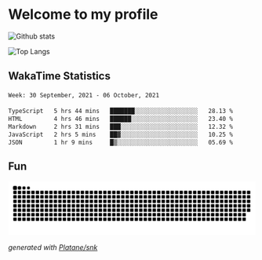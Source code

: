 # Welcome to my profile

![Github stats](https://github-readme-stats.vercel.app/api?username=xinthose&show_icons=true&theme=radical&count_private=true)

![Top Langs](https://github-readme-stats.vercel.app/api/top-langs/?username=xinthose)

## WakaTime Statistics
<!--START_SECTION:waka-->
```text
Week: 30 September, 2021 - 06 October, 2021

TypeScript   5 hrs 44 mins   ███████░░░░░░░░░░░░░░░░░░   28.13 % 
HTML         4 hrs 46 mins   ██████░░░░░░░░░░░░░░░░░░░   23.40 % 
Markdown     2 hrs 31 mins   ███░░░░░░░░░░░░░░░░░░░░░░   12.32 % 
JavaScript   2 hrs 5 mins    ██▓░░░░░░░░░░░░░░░░░░░░░░   10.25 % 
JSON         1 hr 9 mins     █▒░░░░░░░░░░░░░░░░░░░░░░░   05.69 % 
```
<!--END_SECTION:waka-->

## Fun
![github contribution grid snake animation](https://raw.githubusercontent.com/xinthose/xinthose/output/github-contribution-grid-snake.svg)

_generated with [Platane/snk](https://github.com/Platane/snk)_
